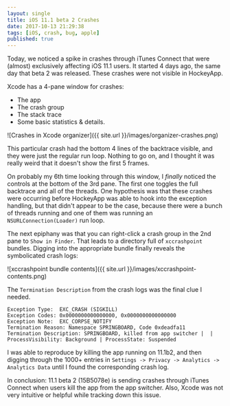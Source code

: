 ```yaml
---
layout: single
title: iOS 11.1 beta 2 Crashes
date: 2017-10-13 21:29:38
tags: [iOS, crash, bug, apple]
published: true
---
```

Today, we noticed a spike in crashes through iTunes Connect that were (almost) exclusively affecting iOS 11.1 users. It started 4 days ago, the same day that beta 2 was released. These crashes were not visible in HockeyApp.

Xcode has a 4-pane window for crashes:
* The app
* The crash group
* The stack trace
* Some basic statistics & details.

![Crashes in Xcode organizer]({{ site.url }}/images/organizer-crashes.png)

This particular crash had the bottom 4 lines of the backtrace  visible, and they were just the regular run loop. Nothing to go on, and I thought it was really weird that it doesn't show the first 5 frames.

On probably my 6th time looking through this window, I *finally* noticed the controls at the bottom of the 3rd pane. The first one toggles the full backtrace and all of the threads. One hypothesis was that these crashes were occurring before HockeyApp was able to hook into the exception handling, but that didn't appear to be the case, because there were a bunch of threads running and one of them was running an `NSURLConnection(Loader)` run loop.

The next epiphany was that you can right-click a crash group in the 2nd pane to `Show in Finder`. That leads to a directory full of `xccrashpoint` bundles. Digging into the appropriate bundle finally reveals the symbolicated crash logs:

![xccrashpoint bundle contents]({{ site.url }}/images/xccrashpoint-contents.png)

The `Termination Description` from the crash logs was the final clue I needed.

```
Exception Type:  EXC_CRASH (SIGKILL)
Exception Codes: 0x0000000000000000, 0x0000000000000000
Exception Note:  EXC_CORPSE_NOTIFY
Termination Reason: Namespace SPRINGBOARD, Code 0xdeadfa11
Termination Description: SPRINGBOARD, killed from app switcher |  | ProcessVisibility: Background | ProcessState: Suspended
```

I was able to reproduce by killing the app running on 11.1b2, and then digging through the 1000+ entries in `Settings -> Privacy -> Analytics -> Analytics Data` until I found the corresponding crash log.

In conclusion: 11.1 beta 2 (15B5078e) is sending crashes through iTunes Connect when users kill the app from the app switcher. Also, Xcode was not very intuitive or helpful while tracking down this issue.
